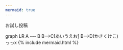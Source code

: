 ```yaml
---
mermaid: true
---
```


お試し投稿

<div class="mermaid">
graph LR
    A --- B
    B-->C[あいうえお]
    B-->D(かきくけこ)
</div>
っっx
{% include mermaid.html %}